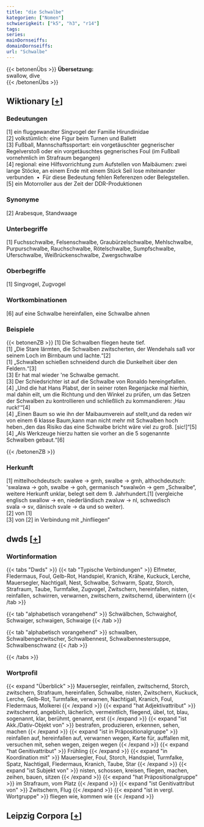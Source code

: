 ```yaml
---
title: "die Schwalbe"
kategorien: ["Nomen"]
schwierigkeit: ["k5", "h3", "r14"]
tags:
series:
mainDornseiffs:
domainDornseiffs:
url: "Schwalbe"
---
```


{{< betonenÜbs >}}
**Übersetzung:**  
swallow, dive  
{{< /betonenÜbs >}}

## Wiktionary [[+](https://de.wiktionary.org/wiki/Schwalbe)]

### Bedeutungen
[1] ein fluggewandter Singvogel der Familie Hirundinidae  
[2] volkstümlich: eine Figur beim Turnen und Ballett  
[3] Fußball, Mannschaftssportart: ein vorgetäuschter gegnerischer Regelverstoß oder ein vorgetäuschtes gegnerisches Foul (im Fußball vornehmlich im Strafraum begangen)  
[4] regional: eine Hilfsvorrichtung zum Aufstellen von Maibäumen: zwei lange Stöcke, an einem Ende mit einem Stück Seil lose miteinander verbunden  •  Für diese Bedeutung fehlen Referenzen oder Belegstellen.  
[5] ein Motorroller aus der Zeit der DDR-Produktionen  

### Synonyme
[2] Arabesque, Standwaage  

### Unterbegriffe
[1] Fuchsschwalbe, Felsenschwalbe, Graubürzelschwalbe, Mehlschwalbe, Purpurschwalbe, Rauchschwalbe, Rötelschwalbe, Sumpfschwalbe, Uferschwalbe, Weißrückenschwalbe, Zwergschwalbe  

### Oberbegriffe
[1] Singvogel, Zugvogel  

### Wortkombinationen
[6] auf eine Schwalbe hereinfallen, eine Schwalbe ahnen  

### Beispiele
{{< betonenZB >}}
[1] Die Schwalben fliegen heute tief.  
[1] „Die Stare lärmten, die Schwalben zwitscherten, der Wendehals saß vor seinem Loch im Birnbaum und lachte.“[2]  
[1] „Schwalben schießen schneidend durch die Dunkelheit über den Feldern.“[3]  
[3] Er hat mal wieder 'ne Schwalbe gemacht.  
[3] Der Schiedsrichter ist auf die Schwalbe von Ronaldo hereingefallen.  
[4] „Und die hat Hans Plabst, der in seiner roten Regenjacke mal hierhin, mal dahin eilt, um die Richtung und den Winkel zu prüfen, um das Setzen der Schwalben zu kontrollieren und schließlich zu kommandieren: ‚Hau ruck!‘“[4]  
[4] „Einen Baum so wie ihn der Maibaumverein auf stellt,und da reden wir von einem 6 klasse Baum,kann man nicht mehr mit Schwalben hoch heben.,den das Risiko das eine Schwalbe bricht wäre viel zu groß. [sic!]“[5]  
[4] „Als Werkzeuge hierzu hatten sie vorher an die 5 sogenannte Schwalben gebaut.“[6]  

{{< /betonenZB >}}
### Herkunft
[1] mittelhochdeutsch: swalwe → gmh, swalbe → gmh, althochdeutsch: 'swalawa → goh, swalbe → goh, germanisch *swalwōn → gem „Schwalbe“, weitere Herkunft unklar, belegt seit dem 9. Jahrhundert.[1] (vergleiche englisch swallow → en, niederländisch zwaluw → nl, schwedisch svala → sv, dänisch svale → da und so weiter).  
[2] von [1]  
[3] von [2] in Verbindung mit „hinfliegen“  



## dwds [[+](https://www.dwds.de/wb/Schwalbe)]

### Wortinformation
{{< tabs "Dwds" >}}
{{< tab "Typische Verbindungen" >}}
Elfmeter, Fledermaus, Foul, Gelb-Rot, Handspiel, Kranich, Krähe, Kuckuck, Lerche, Mauersegler, Nachtigall, Nest, Schwalbe, Schwarm, Spatz, Storch, Strafraum, Taube, Turmfalke, Zugvogel, Zwitschern, hereinfallen, nisten, reinfallen, schwirren, verwarnen, zwitschern, zwitschernd, überwintern
{{< /tab >}}

{{< tab "alphabetisch vorangehend" >}}
Schwälbchen, Schwaighof, Schwaiger, schwaigen, Schwaige
{{< /tab >}}

{{< tab "alphabetisch vorangehend" >}}
schwalben, Schwalbengezwitscher, Schwalbennest, Schwalbennestersuppe, Schwalbenschwanz
{{< /tab >}}

{{< /tabs >}}

### Wortprofil
{{< expand "Überblick" >}} Mauersegler, reinfallen, zwitschernd, Storch, zwitschern, Strafraum, hereinfallen, Schwalbe, nisten, Zwitschern, Kuckuck, Lerche, Gelb-Rot, Turmfalke, verwarnen, Nachtigall, Kranich, Foul, Fledermaus, Molkerei {{< /expand >}}
{{< expand "hat Adjektivattribut" >}} zwitschernd, angeblich, lächerlich, vermeintlich, fliegend, übel, tot, blau, sogenannt, klar, berühmt, genannt, erst {{< /expand >}}
{{< expand "ist Akk./Dativ-Objekt von" >}} bestrafen, produzieren, erkennen, sehen, machen {{< /expand >}}
{{< expand "ist in Präpositionalgruppe" >}} reinfallen auf, hereinfallen auf, verwarnen wegen, Karte für, auffallen mit, versuchen mit, sehen wegen, zeigen wegen {{< /expand >}}
{{< expand "hat Genitivattribut" >}} Frühling {{< /expand >}}
{{< expand "in Koordination mit" >}} Mauersegler, Foul, Storch, Handspiel, Turmfalke, Spatz, Nachtigall, Fledermaus, Kranich, Taube, Star {{< /expand >}}
{{< expand "ist Subjekt von" >}} nisten, schossen, kreisen, fliegen, machen, zeihen, bauen, sitzen {{< /expand >}}
{{< expand "hat Präpositionalgruppe" >}} im Strafraum, vom Platz {{< /expand >}}
{{< expand "ist Genitivattribut von" >}} Zwitschern, Flug {{< /expand >}}
{{< expand "ist in vergl. Wortgruppe" >}} fliegen wie, kommen wie {{< /expand >}}

## Leipzig Corpora [[+](https://corpora.uni-leipzig.de/en/res?word=Schwalbe&corpusId=deu_newscrawl-public_2018)]

